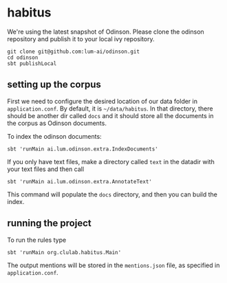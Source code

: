 # habitus

We're using the latest snapshot of Odinson.
Please clone the odinson repository and publish it to your local ivy repository.

    git clone git@github.com:lum-ai/odinson.git
    cd odinson
    sbt publishLocal

## setting up the corpus

First we need to configure the desired location of our data folder in `application.conf`.
By default, it is `~/data/habitus`. In that directory, there should be another dir called
`docs` and it should store all the documents in the corpus as Odinson documents.

To index the odinson documents:

    sbt 'runMain ai.lum.odinson.extra.IndexDocuments'

If you only have text files, make a directory called `text` in the datadir with your
text files and then call

    sbt 'runMain ai.lum.odinson.extra.AnnotateText'

This command will populate the `docs` directory, and then you can build the index.

## running the project

To run the rules type

    sbt 'runMain org.clulab.habitus.Main'

The output mentions will be stored in the `mentions.json` file, as specified in `application.conf`.

